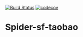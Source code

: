 [![Build Status](https://travis-ci.org/lofty77/Spider.svg?branch=master)](https://travis-ci.org/lofty77/Spider)
[![codecov](https://codecov.io/gh/lofty77/Spider/branch/master/graph/badge.svg)](https://codecov.io/gh/lofty77/Spider)


# Spider-sf-taobao
